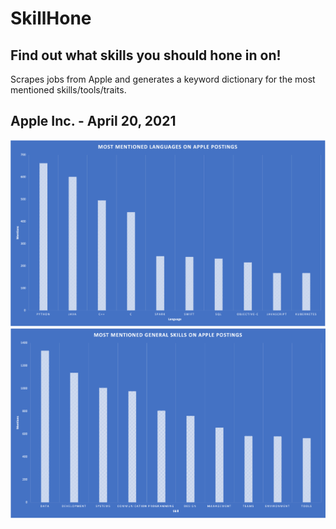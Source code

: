# SkillHone

## Find out what skills you should hone in on!

Scrapes jobs from Apple and generates a keyword dictionary for the most mentioned skills/tools/traits.

## Apple Inc. - April 20, 2021
![Apple](./Apple_04_20.png)
![AppleGeneral](./Apple_General_04_20.png)